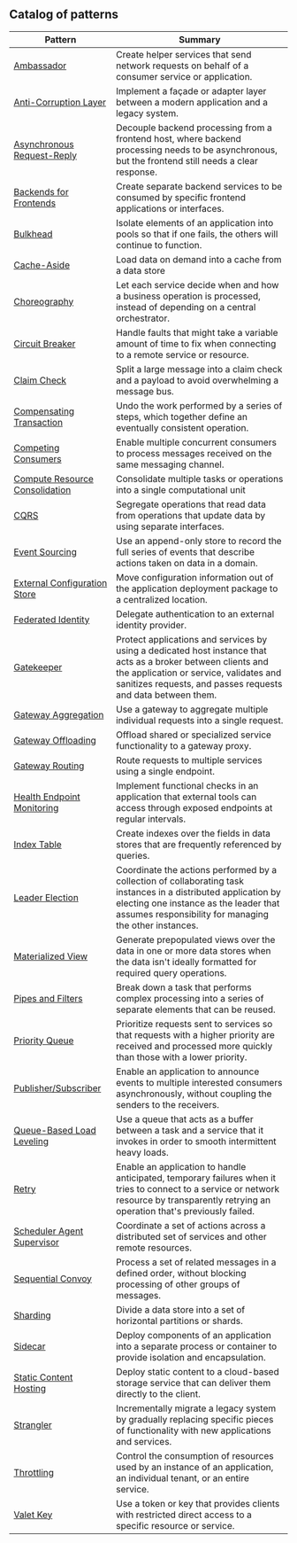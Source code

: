 ## Catalog of patterns[](https://docs.microsoft.com/en-us/azure/architecture/patterns/#catalog-of-patterns)

| Pattern | Summary |
| --------|---------------|
| [Ambassador](https://docs.microsoft.com/en-us/azure/architecture/patterns/ambassador) | Create helper services that send network requests on behalf of a consumer service or application. |
| [Anti-Corruption Layer](https://docs.microsoft.com/en-us/azure/architecture/patterns/anti-corruption-layer) | Implement a façade or adapter layer between a modern application and a legacy system.
| [Asynchronous Request-Reply](https://docs.microsoft.com/en-us/azure/architecture/patterns/async-request-reply) | Decouple backend processing from a frontend host, where backend processing needs to be asynchronous, but the frontend still needs a clear response.
| [Backends for Frontends](https://docs.microsoft.com/en-us/azure/architecture/patterns/backends-for-frontends) | Create separate backend services to be consumed by specific frontend applications or interfaces.
| [Bulkhead](https://docs.microsoft.com/en-us/azure/architecture/patterns/bulkhead) | Isolate elements of an application into pools so that if one fails, the others will continue to function.
| [Cache-Aside](https://docs.microsoft.com/en-us/azure/architecture/patterns/cache-aside) | Load data on demand into a cache from a data store
| [Choreography](https://docs.microsoft.com/en-us/azure/architecture/patterns/choreography) | Let each service decide when and how a business operation is processed, instead of depending on a central orchestrator.
| [Circuit Breaker](https://docs.microsoft.com/en-us/azure/architecture/patterns/circuit-breaker) | Handle faults that might take a variable amount of time to fix when connecting to a remote service or resource.
| [Claim Check](https://docs.microsoft.com/en-us/azure/architecture/patterns/claim-check) | Split a large message into a claim check and a payload to avoid overwhelming a message bus.
| [Compensating Transaction](https://docs.microsoft.com/en-us/azure/architecture/patterns/compensating-transaction)| Undo the work performed by a series of steps, which together define an eventually consistent operation.
| [Competing Consumers](https://docs.microsoft.com/en-us/azure/architecture/patterns/competing-consumers) | Enable multiple concurrent consumers to process messages received on the same messaging channel.
| [Compute Resource Consolidation](https://docs.microsoft.com/en-us/azure/architecture/patterns/compute-resource-consolidation) | Consolidate multiple tasks or operations into a single computational unit
| [CQRS](https://docs.microsoft.com/en-us/azure/architecture/patterns/cqrs) | Segregate operations that read data from operations that update data by using separate interfaces.
| [Event Sourcing](https://docs.microsoft.com/en-us/azure/architecture/patterns/event-sourcing) | Use an append-only store to record the full series of events that describe actions taken on data in a domain.
| [External Configuration Store](https://docs.microsoft.com/en-us/azure/architecture/patterns/external-configuration-store) | Move configuration information out of the application deployment package to a centralized location.
| [Federated Identity](https://docs.microsoft.com/en-us/azure/architecture/patterns/federated-identity)  | Delegate authentication to an external identity provider.
| [Gatekeeper](https://docs.microsoft.com/en-us/azure/architecture/patterns/gatekeeper) | Protect applications and services by using a dedicated host instance that acts as a broker between clients and the application or service, validates and sanitizes requests, and passes requests and data between them.
| [Gateway Aggregation](https://docs.microsoft.com/en-us/azure/architecture/patterns/gateway-aggregation) | Use a gateway to aggregate multiple individual requests into a single request.
| [Gateway Offloading](https://docs.microsoft.com/en-us/azure/architecture/patterns/gateway-offloading) | Offload shared or specialized service functionality to a gateway proxy.
| [Gateway Routing](https://docs.microsoft.com/en-us/azure/architecture/patterns/gateway-routing) | Route requests to multiple services using a single endpoint.
| [Health Endpoint Monitoring](https://docs.microsoft.com/en-us/azure/architecture/patterns/health-endpoint-monitoring) | Implement functional checks in an application that external tools can access through exposed endpoints at regular intervals.
| [Index Table](https://docs.microsoft.com/en-us/azure/architecture/patterns/index-table) | Create indexes over the fields in data stores that are frequently referenced by queries.
| [Leader Election](https://docs.microsoft.com/en-us/azure/architecture/patterns/leader-election) | Coordinate the actions performed by a collection of collaborating task instances in a distributed application by electing one instance as the leader that assumes responsibility for managing the other instances.
| [Materialized View](https://docs.microsoft.com/en-us/azure/architecture/patterns/materialized-view) | Generate prepopulated views over the data in one or more data stores when the data isn't ideally formatted for required query operations.
| [Pipes and Filters](https://docs.microsoft.com/en-us/azure/architecture/patterns/pipes-and-filters) | Break down a task that performs complex processing into a series of separate elements that can be reused.
| [Priority Queue](https://docs.microsoft.com/en-us/azure/architecture/patterns/priority-queue) | Prioritize requests sent to services so that requests with a higher priority are received and processed more quickly than those with a lower priority.
| [Publisher/Subscriber](https://docs.microsoft.com/en-us/azure/architecture/patterns/publisher-subscriber) | Enable an application to announce events to multiple interested consumers asynchronously, without coupling the senders to the receivers.
| [Queue-Based Load Leveling](https://docs.microsoft.com/en-us/azure/architecture/patterns/queue-based-load-leveling) | Use a queue that acts as a buffer between a task and a service that it invokes in order to smooth intermittent heavy loads.
| [Retry](https://docs.microsoft.com/en-us/azure/architecture/patterns/retry) | Enable an application to handle anticipated, temporary failures when it tries to connect to a service or network resource by transparently retrying an operation that's previously failed.
| [Scheduler Agent Supervisor](https://docs.microsoft.com/en-us/azure/architecture/patterns/scheduler-agent-supervisor) | Coordinate a set of actions across a distributed set of services and other remote resources.
| [Sequential Convoy](https://docs.microsoft.com/en-us/azure/architecture/patterns/sequential-convoy) | Process a set of related messages in a defined order, without blocking processing of other groups of messages.
| [Sharding](https://docs.microsoft.com/en-us/azure/architecture/patterns/sharding) | Divide a data store into a set of horizontal partitions or shards.
| [Sidecar](https://docs.microsoft.com/en-us/azure/architecture/patterns/sidecar) | Deploy components of an application into a separate process or container to provide isolation and encapsulation.
| [Static Content Hosting](https://docs.microsoft.com/en-us/azure/architecture/patterns/static-content-hosting) | Deploy static content to a cloud-based storage service that can deliver them directly to the client.
| [Strangler](https://docs.microsoft.com/en-us/azure/architecture/patterns/strangler) | Incrementally migrate a legacy system by gradually replacing specific pieces of functionality with new applications and services.
| [Throttling](https://docs.microsoft.com/en-us/azure/architecture/patterns/throttling) | Control the consumption of resources used by an instance of an application, an individual tenant, or an entire service.
| [Valet Key](https://docs.microsoft.com/en-us/azure/architecture/patterns/valet-key) | Use a token or key that provides clients with restricted direct access to a specific resource or service.
